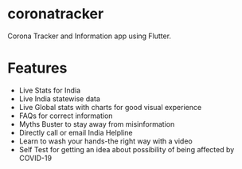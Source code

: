 # coronatracker

Corona Tracker and Information app using Flutter.

# Features
- Live Stats for India
- Live India statewise data
- Live Global stats with charts for good visual experience
- FAQs for correct information
- Myths Buster to stay away from misinformation
- Directly call or email India Helpline
- Learn to wash your hands-the right way with a video
- Self Test for getting an idea about possibility of being affected by COVID-19
